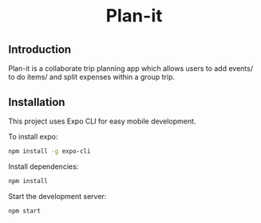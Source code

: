 <h1 align="center" style="display: block; font-size: 2.5em; font-weight: bold; margin-block-start: 1em; margin-block-end: 1em;">
  <strong>Plan-it</strong>
</h1>

## Introduction
Plan-it is a collaborate trip planning app which allows users to add events/ to do items/ and split expenses within a group trip.

## Installation

This project uses Expo CLI for easy mobile development. 

To install expo:

```bash
npm install -g expo-cli
```

Install dependencies:

```bash
npm install
```

Start the development server:

```bash
npm start
```

